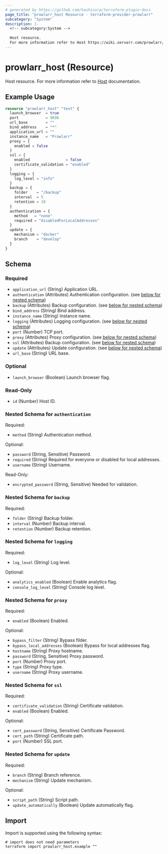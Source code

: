 ```yaml
---
# generated by https://github.com/hashicorp/terraform-plugin-docs
page_title: "prowlarr_host Resource - terraform-provider-prowlarr"
subcategory: "System"
description: |-
  <!-- subcategory:System -->
  
  Host resource.
  For more information refer to Host https://wiki.servarr.com/prowlarr/settings#general documentation.
---
```


# prowlarr_host (Resource)

<!-- subcategory:System -->
Host resource.
For more information refer to [Host](https://wiki.servarr.com/prowlarr/settings#general) documentation.

## Example Usage

```terraform
resource "prowlarr_host" "test" {
  launch_browser  = true
  port            = 9696
  url_base        = ""
  bind_address    = "*"
  application_url = ""
  instance_name   = "Prowlarr"
  proxy = {
    enabled = false
  }
  ssl = {
    enabled                = false
    certificate_validation = "enabled"
  }
  logging = {
    log_level = "info"
  }
  backup = {
    folder    = "/backup"
    interval  = 5
    retention = 10
  }
  authentication = {
    method   = "none"
    required = "disabledForLocalAddresses"
  }
  update = {
    mechanism = "docker"
    branch    = "develop"
  }
}
```

<!-- schema generated by tfplugindocs -->
## Schema

### Required

- `application_url` (String) Application URL.
- `authentication` (Attributes) Authentication configuration. (see [below for nested schema](#nestedatt--authentication))
- `backup` (Attributes) Backup configuration. (see [below for nested schema](#nestedatt--backup))
- `bind_address` (String) Bind address.
- `instance_name` (String) Instance name.
- `logging` (Attributes) Logging configuration. (see [below for nested schema](#nestedatt--logging))
- `port` (Number) TCP port.
- `proxy` (Attributes) Proxy configuration. (see [below for nested schema](#nestedatt--proxy))
- `ssl` (Attributes) Backup configuration. (see [below for nested schema](#nestedatt--ssl))
- `update` (Attributes) Update configuration. (see [below for nested schema](#nestedatt--update))
- `url_base` (String) URL base.

### Optional

- `launch_browser` (Boolean) Launch browser flag.

### Read-Only

- `id` (Number) Host ID.

<a id="nestedatt--authentication"></a>
### Nested Schema for `authentication`

Required:

- `method` (String) Authentication method.

Optional:

- `password` (String, Sensitive) Password.
- `required` (String) Required for everyone or disabled for local addresses.
- `username` (String) Username.

Read-Only:

- `encrypted_password` (String, Sensitive) Needed for validation.


<a id="nestedatt--backup"></a>
### Nested Schema for `backup`

Required:

- `folder` (String) Backup folder.
- `interval` (Number) Backup interval.
- `retention` (Number) Backup retention.


<a id="nestedatt--logging"></a>
### Nested Schema for `logging`

Required:

- `log_level` (String) Log level.

Optional:

- `analytics_enabled` (Boolean) Enable analytics flag.
- `console_log_level` (String) Console log level.


<a id="nestedatt--proxy"></a>
### Nested Schema for `proxy`

Required:

- `enabled` (Boolean) Enabled.

Optional:

- `bypass_filter` (String) Bypass filder.
- `bypass_local_addresses` (Boolean) Bypass for local addresses flag.
- `hostname` (String) Proxy hostname.
- `password` (String, Sensitive) Proxy password.
- `port` (Number) Proxy port.
- `type` (String) Proxy type.
- `username` (String) Proxy username.


<a id="nestedatt--ssl"></a>
### Nested Schema for `ssl`

Required:

- `certificate_validation` (String) Certificate validation.
- `enabled` (Boolean) Enabled.

Optional:

- `cert_password` (String, Sensitive) Certificate Password.
- `cert_path` (String) Certificate path.
- `port` (Number) SSL port.


<a id="nestedatt--update"></a>
### Nested Schema for `update`

Required:

- `branch` (String) Branch reference.
- `mechanism` (String) Update mechanism.

Optional:

- `script_path` (String) Script path.
- `update_automatically` (Boolean) Update automatically flag.

## Import

Import is supported using the following syntax:

```shell
# import does not need parameters
terraform import prowlarr_host.example ""
```
